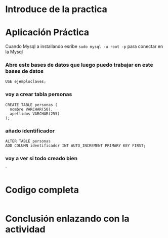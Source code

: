 # Introduce de la practica 

#  Aplicación Práctica
Cuando Mysql a installando esribe  `sudo mysql -u root -p` para conectar en la Mysql 

### Abre este bases de datos que luego puedo trabajar en este bases de datos 

```
USE ejemploclaves;
```


### voy a crear tabla personas 

```
CREATE TABLE personas (
  nombre VARCHAR(50),
  apellidos VARCHAR(255)
);
```

### añado identificador
```
ALTER TABLE personas
ADD COLUMN identificador INT AUTO_INCREMENT PRIMARY KEY FIRST;
```

### voy a ver si todo creado bien

`


# Codigo completa 
```

```
# Conclusión enlazando con la actividad 

